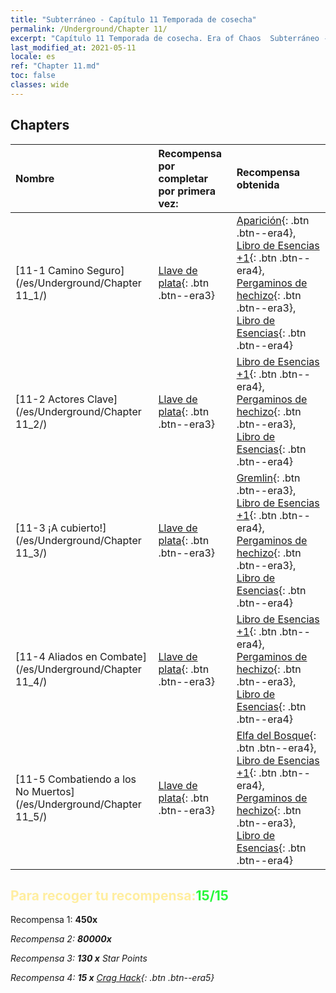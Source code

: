 ```yaml
---
title: "Subterráneo - Capítulo 11 Temporada de cosecha"
permalink: /Underground/Chapter 11/
excerpt: "Capítulo 11 Temporada de cosecha. Era of Chaos  Subterráneo - Capítulo 11. Temporada de cosecha"
last_modified_at: 2021-05-11
locale: es
ref: "Chapter 11.md"
toc: false
classes: wide
---
```


## Chapters

  | Nombre |  Recompensa por completar por primera vez: | Recompensa obtenida |
  |:------------|:------------|:------------| 
  | [11-1 Camino Seguro](/es/Underground/Chapter 11_1/) | [Llave de plata](/ItemsES/con_693/){: .btn .btn--era3} | [Aparición](/ItemsES/unt_210/){: .btn .btn--era4}, [Libro de Esencias +1](/ItemsES/mat_46/){: .btn .btn--era4}, [Pergaminos de hechizo](/ItemsES/con_694/){: .btn .btn--era3}, [Libro de Esencias](/ItemsES/mat_39/){: .btn .btn--era4} |
  | [11-2 Actores Clave](/es/Underground/Chapter 11_2/) | [Llave de plata](/ItemsES/con_693/){: .btn .btn--era3} | [Libro de Esencias +1](/ItemsES/mat_46/){: .btn .btn--era4}, [Pergaminos de hechizo](/ItemsES/con_694/){: .btn .btn--era3}, [Libro de Esencias](/ItemsES/mat_39/){: .btn .btn--era4} |
  | [11-3 ¡A cubierto!](/es/Underground/Chapter 11_3/) | [Llave de plata](/ItemsES/con_693/){: .btn .btn--era3} | [Gremlin](/ItemsES/unt_235/){: .btn .btn--era3}, [Libro de Esencias +1](/ItemsES/mat_46/){: .btn .btn--era4}, [Pergaminos de hechizo](/ItemsES/con_694/){: .btn .btn--era3}, [Libro de Esencias](/ItemsES/mat_39/){: .btn .btn--era4} |
  | [11-4 Aliados en Combate](/es/Underground/Chapter 11_4/) | [Llave de plata](/ItemsES/con_693/){: .btn .btn--era3} | [Libro de Esencias +1](/ItemsES/mat_46/){: .btn .btn--era4}, [Pergaminos de hechizo](/ItemsES/con_694/){: .btn .btn--era3}, [Libro de Esencias](/ItemsES/mat_39/){: .btn .btn--era4} |
  | [11-5 Combatiendo a los No Muertos](/es/Underground/Chapter 11_5/) | [Llave de plata](/ItemsES/con_693/){: .btn .btn--era3} | [Elfa del Bosque](/ItemsES/unt_201/){: .btn .btn--era4}, [Libro de Esencias +1](/ItemsES/mat_46/){: .btn .btn--era4}, [Pergaminos de hechizo](/ItemsES/con_694/){: .btn .btn--era3}, [Libro de Esencias](/ItemsES/mat_39/){: .btn .btn--era4} |


## <span style="color: #ffeea0">Para recoger tu recompensa:</span><span style="color: #27f73a">15/15</span>

 Recompensa 1:  **450x** <i class="fas fa-gem"/>

 Recompensa 2:  **80000x** <i class="fas fa-coins"/>

 Recompensa 3: **130 x** Star Points

 Recompensa 4: **15 x** [Crag Hack](/ItemsES/her_375/){: .btn .btn--era5}

